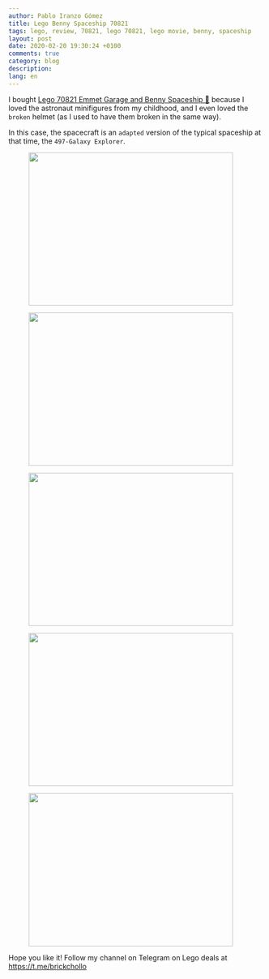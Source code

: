 ```yaml
---
author: Pablo Iranzo Gómez
title: Lego Benny Spaceship 70821
tags: lego, review, 70821, lego 70821, lego movie, benny, spaceship
layout: post
date: 2020-02-20 19:30:24 +0100
comments: true
category: blog
description:
lang: en
---
```


I bought [Lego 70821 Emmet Garage and Benny Spaceship 🛒](https://www.amazon.es/dp/B07FP2KS4F?tag=redken-21) because I loved the astronaut minifigures from my childhood, and I even loved the `broken` helmet (as I used to have them broken in the same way).

In this case, the spacecraft is an `adapted` version of the typical spaceship at that time, the `497-Galaxy Explorer`.


<div class="elegant-gallery" itemscope itemtype="http://schema.org/ImageGallery">
 <figure itemprop="associatedMedia" itemscope itemtype="http://schema.org/ImageObject">
        <a href="https://i.imgur.com/69ePXLB.jpg.jpg" itemprop="contentUrl" data-size="4032x3024">
            <img src="https://i.imgur.com/69ePXLB.jpg" width="403" height="302" itemprop="thumbnail" alt="" />
        </a>
        <figcaption itemprop="caption description"></figcaption>
    </figure>
 <figure itemprop="associatedMedia" itemscope itemtype="http://schema.org/ImageObject">
        <a href="https://i.imgur.com/3iMki6z.jpg.jpg" itemprop="contentUrl" data-size="4032x3024">
            <img src="https://i.imgur.com/3iMki6z.jpg" width="403" height="302" itemprop="thumbnail" alt="" />
        </a>
        <figcaption itemprop="caption description"></figcaption>
    </figure>
 <figure itemprop="associatedMedia" itemscope itemtype="http://schema.org/ImageObject">
        <a href="https://i.imgur.com/nov158s.jpg.jpg" itemprop="contentUrl" data-size="4032x3024">
            <img src="https://i.imgur.com/nov158s.jpg" width="403" height="302" itemprop="thumbnail" alt="" />
        </a>
        <figcaption itemprop="caption description"></figcaption>
    </figure>
 <figure itemprop="associatedMedia" itemscope itemtype="http://schema.org/ImageObject">
        <a href="https://i.imgur.com/gXfNh1I.jpg.jpg" itemprop="contentUrl" data-size="4032x3024">
            <img src="https://i.imgur.com/gXfNh1I.jpg" width="403" height="302" itemprop="thumbnail" alt="" />
        </a>
        <figcaption itemprop="caption description"></figcaption>
    </figure>
 <figure itemprop="associatedMedia" itemscope itemtype="http://schema.org/ImageObject">
        <a href="https://i.imgur.com/9juBiAV.jpg.jpg" itemprop="contentUrl" data-size="4032x3024">
            <img src="https://i.imgur.com/9juBiAV.jpg" width="403" height="302" itemprop="thumbnail" alt="" />
        </a>
        <figcaption itemprop="caption description"></figcaption>
    </figure>
</div>

Hope you like it!
Follow my channel on Telegram on Lego deals at <https://t.me/brickchollo>
